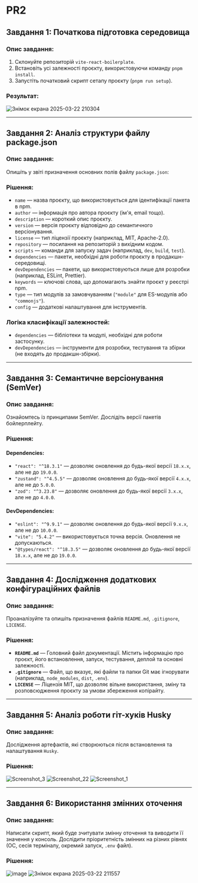 # **PR2**

## **Завдання 1: Початкова підготовка середовища**
### **Опис завдання:**
1. Склонуйте репозиторій `vite-react-boilerplate`.
2. Встановіть усі залежності проєкту, використовуючи команду `pnpm install`.
3. Запустіть початковий скрипт сетапу проєкту (`pnpm run setup`).

### **Результат:**
![Знімок екрана 2025-03-22 210304](https://github.com/user-attachments/assets/4b09d659-a30a-46f0-ab1e-f75dd559bb8c)

---

## **Завдання 2: Аналіз структури файлу package.json**
### **Опис завдання:**
Опишіть у звіті призначення основних полів файлу `package.json`:

### **Рішення:**
- `name` — назва проєкту, що використовується для ідентифікації пакета в npm.
- `author` — інформація про автора проєкту (ім'я, email тощо).
- `description` — короткий опис проєкту.
- `version` — версія проєкту відповідно до семантичного версіонування.
- `license` — тип ліцензії проєкту (наприклад, MIT, Apache-2.0).
- `repository` — посилання на репозиторій з вихідним кодом.
- `scripts` — команди для запуску задач (наприклад, `dev`, `build`, `test`).
- `dependencies` — пакети, необхідні для роботи проєкту в продакшн-середовищі.
- `devDependencies` — пакети, що використовуються лише для розробки (наприклад, ESLint, Prettier).
- `keywords` — ключові слова, що допомагають знайти проєкт у реєстрі npm.
- `type` — тип модулів за замовчуванням (`"module"` для ES-модулів або `"commonjs"`).
- `config` — додаткові налаштування для інструментів.

### **Логіка класифікації залежностей:**
- `dependencies` — бібліотеки та модулі, необхідні для роботи застосунку.
- `devDependencies` — інструменти для розробки, тестування та збірки (не входять до продакшн-збірки).

---

## **Завдання 3: Семантичне версіонування (SemVer)**
### **Опис завдання:**
Ознайомтесь із принципами SemVer. Дослідіть версії пакетів бойлерплейту.

### **Рішення:**
#### **Dependencies:**
- `"react": "^18.3.1"` — дозволяє оновлення до будь-якої версії `18.x.x`, але не до `19.0.0`.
- `"zustand": "^4.5.5"` — дозволяє оновлення до будь-якої версії `4.x.x`, але не до `5.0.0`.
- `"zod": "^3.23.8"` — дозволяє оновлення до будь-якої версії `3.x.x`, але не до `4.0.0`.

#### **DevDependencies:**
- `"eslint": "^9.9.1"` — дозволяє оновлення до будь-якої версії `9.x.x`, але не до `10.0.0`.
- `"vite": "5.4.2"` — використовується точна версія. Оновлення не допускаються.
- `"@types/react": "^18.3.5"` — дозволяє оновлення до будь-якої версії `18.x.x`, але не до `19.0.0`.

---

## **Завдання 4: Дослідження додаткових конфігураційних файлів**
### **Опис завдання:**
Проаналізуйте та опишіть призначення файлів `README.md`, `.gitignore`, `LICENSE`.

### **Рішення:**
- **`README.md`** — Головний файл документації. Містить інформацію про проєкт, його встановлення, запуск, тестування, деплой та основні залежності.
- **`.gitignore`** — Файл, що вказує, які файли та папки Git має ігнорувати (наприклад, `node_modules`, `dist`, `.env`).
- **`LICENSE`** — Ліцензія MIT, що дозволяє вільне використання, зміну та розповсюдження проєкту за умови збереження копірайту.

---

## **Завдання 5: Аналіз роботи гіт-хуків Husky**
### **Опис завдання:**
Дослідження артефактів, які створюються після встановлення та налаштування `Husky`.

### **Рішення:**
![Screenshot_3](https://github.com/user-attachments/assets/e38e7548-660e-488c-90b6-db75aacab695)
![Screenshot_22](https://github.com/user-attachments/assets/8f98e391-3c1b-46a5-b0a1-57c266279065)
![Screenshot_1](https://github.com/user-attachments/assets/ee1026f1-ca9f-494f-a50f-714281f52dce)

---

## **Завдання 6: Використання змінних оточення**
### **Опис завдання:**
Написати скрипт, який буде зчитувати змінну оточення та виводити її значення у консоль. Дослідити пріоритетність змінних на різних рівнях (ОС, сесія терміналу, окремий запуск, `.env` файл).

### **Рішення:**
![image](https://github.com/user-attachments/assets/4bc92e99-3e24-42ec-a301-4d37013ab356)
![Знімок екрана 2025-03-22 211557](https://github.com/user-attachments/assets/e2e0cfc2-341c-4bdd-8453-91c8319831c2)































  
